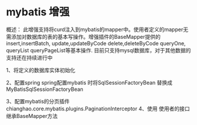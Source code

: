 # mybatis 增强

概述：
此增强支持将curd注入到mybatis的mapper中。使用者定义的mapper无需添加对数据库的表的基本写操作。增强插件的BaseMapper提供的
insert,insertBatch,
update,updateByCode
delete,deleteByCode
queryOne,
queryList
queryPageList等基本操作.
目前只支持mysql数据库，对于其他数据的支持还在持续进行中


1、将定义的数据库实体初始化

2、配置spring
  spring配置mybatis 时将SqlSessionFactoryBean  替换成	MyBatisSqlSessionFactoryBean

3、配置mybatis的分页插件
  chianghao.core.mybatis.plugins.PaginationInterceptor
4、使用
	使用者的接口继承BaseMapper方法
